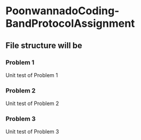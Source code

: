 # PoonwannadoCoding-BandProtocolAssignment
## File structure will be
### Problem 1
Unit test of Problem 1
### Problem 2
Unit test of Problem 2
### Problem 3
Unit test of Problem 3